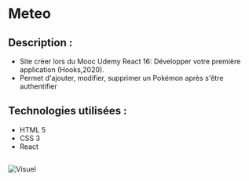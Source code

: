 # Meteo

## Description :
* Site créer lors du Mooc Udemy React 16: Développer votre première application (Hooks,2020).
* Permet d'ajouter, modifier, supprimer un Pokémon après s'être authentifier

## Technologies utilisées :
* HTML 5
* CSS 3
* React


## 
![Visuel](http://julie-desvaux.com/images/pokedex.png "Visuel")
